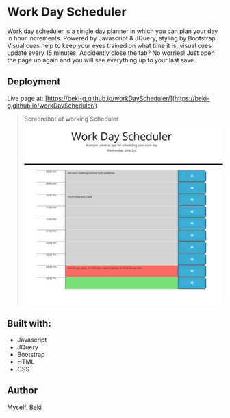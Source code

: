 # Work Day Scheduler
Work day scheduler is a single day planner in which you can plan your day in hour increments. Powered by Javascript & JQuery, styling by Bootstrap. Visual cues help to keep your eyes trained on what time it is, visual cues update every 15 minutes. Accidently close the tab? No worries! Just open the page up again and you will see everything up to your last save. 

## Deployment
Live page at: [https://beki-g.github.io/workDayScheduler/](https://beki-g.github.io/workDayScheduler/)

> Screenshot of working Scheduler ![Screenshot of working Scheduler](./assets/deployedScheduler.png)

## Built with:
- Javascript
- JQuery
- Bootstrap
- HTML
- CSS


## Author
Myself, [Beki](https://github.com/Beki-G)